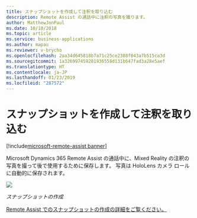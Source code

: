 ```yaml
---
title: スナップショットを作成して注釈を取り込む
description: Remote Assist の通話中に注釈の写真を撮ります。
author: MatthewJonPaul
ms.date: 10/10/2018
ms.topic: article
ms.service: business-applications
ms.author: mapau
ms.reviewer: v-brycho
ms.openlocfilehash: 2aa34d645818b7a71c25ce2308f043a7b515ca3d
ms.sourcegitcommit: 1a326997459281936558d131b647fad3a28e5aef
ms.translationtype: HT
ms.contentlocale: ja-JP
ms.lasthandoff: 01/23/2019
ms.locfileid: "287572"
---
```

# <a name="take-a-snapshot-to-capture-annotations"></a>スナップショットを作成して注釈を取り込む

[!include[microsoft-remote-assist banner](../../includes/microsoft-remote-assist.md)]

Microsoft Dynamics 365 Remote Assist の通話中に、Mixed Reality の注釈の写真を撮って後で使用するために保存します。 写真は HoloLens カメラ ロールに自動的に保存されます。

![](media/3c36ac58613973bcdc9ec5dd3a162723.jpg)

*スナップショットの作成*


[Remote Assist でのスナップショットの作成の詳細をご覧ください。](https://docs.microsoft.com/dynamics365/mixed-reality/remote-assist/user-guide)

